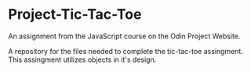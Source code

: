 # Project-Tic-Tac-Toe
An assignment from the JavaScript course on the Odin Project Website.

A repository for the files needed to complete the tic-tac-toe assingment.
This assingment utilizes objects in it's design.
